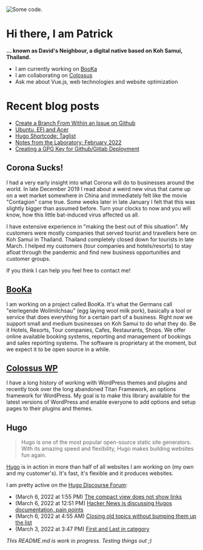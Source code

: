 ![][header1]

# Hi there, I am Patrick

**... known as David's Neighbour, a digital native based on Koh Samui, Thailand.**

- I am currently working on [BooKa](https://github.com/getbooka)
- I am collaborating on [Colossus](https://github.com/colossus-wp)
- Ask me about Vue.js, web technologies and website optimization

# Recent blog posts
<!-- KOLLITSCH:START -->
- [Create a Branch From Within an Issue on Github](https://kollitsch.de/blog/2022/create-a-branch-from-within-an-issue-on-github/)
- [Ubuntu, EFI and Acer](https://kollitsch.de/blog/2022/ubuntu-efi-and-acer/)
- [Hugo Shortcode: Taglist](https://kollitsch.de/blog/2022/hugo-shortcode-taglist/)
- [Notes from the Laboratory: February 2022](https://kollitsch.de/blog/2022/notes-from-the-laboratory-february-2022/)
- [Creating a GPG Key for Github/Gitlab Deployment](https://kollitsch.de/blog/2022/creating-a-gpg-key-for-github-gitlab-deployment/)
<!-- KOLLITSCH:END -->

## Corona Sucks!

I had a very early insight into what Corona will do to businesses around the world. In late December 2019 I read about a weird new virus that came up on a wet market somewhere in China and immediately felt like the movie "Contagion" came true. Some weeks later in late January I felt that this was slightly bigger than assumed before. Turn your clocks to now and you will know, how this little bat-induced virus affected us all. 

I have extensive experience in "making the best out of this situation". My customers were mostly companies that served tourist and travellers here on Koh Samui in Thailand. Thailand completely closed down for tourists in late March. I helped my customers (tour companies and hotels/resorts) to stay afloat through the pandemic and find new business opportunities and customer groups. 

If you think I can help you feel free to contact me!

## [BooKa](https://github.com/getbooka)

I am working on a project called BooKa. It's what the Germans call "eierlegende Wollmilchsau" (egg laying wool milk pork), basically a tool or service that does everything for a certain part of a business. Right now we support small and medium businesses on Koh Samui to do what they do. Be it Hotels, Resorts, Tour companies, Cafes, Restaurants, Shops. We offer online available booking systems, reporting and management of bookings and sales reporting systems. The software is proprietary at the moment, but we expect it to be open source in a while.

## [Colossus WP](https://github.com/colossus-wp)

I have a long history of working with WordPress themes and plugins and recently took over the long abandoned Titan Framework, an options framework for WordPress. My goal is to make this library available for the latest versions of WordPress and enable everyone to add options and setup pages to their plugins and themes. 

## Hugo

> Hugo is one of the most popular open-source static site generators. With its amazing speed and flexibility, Hugo makes building websites fun again.

[Hugo](https://gohugo.io/) is in action in more than half of all websites I am working on (my own and my customer's). It's fast, it's flexible and it produces websites.

I am pretty active on the [Hugo Discourse Forum](https://discourse.gohugo.io):

<!-- DISCOURSE:START -->
- (March 6, 2022 at 1:55 PM) [The compact view does not show links](https://discourse.gohugo.io/t/the-compact-view-does-not-show-links/37522/2)
- (March 6, 2022 at 12:51 PM) [Hacker News is discussing Hugos documentation, pain points](https://discourse.gohugo.io/t/hacker-news-is-discussing-hugos-documentation-pain-points/37455/36)
- (March 6, 2022 at 4:55 AM) [Closing old topics without bumping them up the list](https://discourse.gohugo.io/t/closing-old-topics-without-bumping-them-up-the-list/37512/3)
- (March 3, 2022 at 3:47 PM) [First and Last in category](https://discourse.gohugo.io/t/first-and-last-in-category/37474/6)<!-- DISCOURSE:END -->

_This README.md is work in progress. Testing things out ;)_

[header1]: https://raw.githubusercontent.com/davidsneighbour/davidsneighbour/master/static/header3.jpg "Some code."

